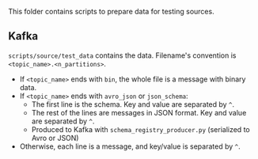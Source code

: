 This folder contains scripts to prepare data for testing sources.

## Kafka

`scripts/source/test_data` contains the data. Filename's convention is `<topic_name>.<n_partitions>`.

- If `<topic_name>` ends with `bin`, the whole file is a message with binary data.
- If `<topic_name>` ends with `avro_json` or `json_schema`:
    - The first line is the schema. Key and value are separated by `^`.
    - The rest of the lines are messages in JSON format. Key and value are separated by `^`.
    - Produced to Kafka with `schema_registry_producer.py` (serialized to Avro or JSON)
- Otherwise, each line is a message, and key/value is separated by `^`.
